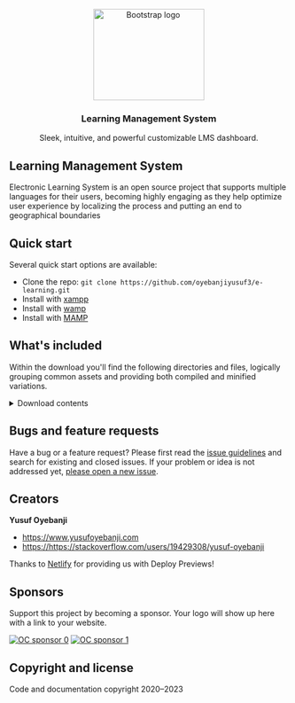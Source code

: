 <p align="center">
  <a href="https://getbootstrap.com/">
    <img src="https://images.pexels.com/photos/4144101/pexels-photo-4144101.jpeg?auto=compress&cs=tinysrgb&w=1260&h=750&dpr=1" alt="Bootstrap logo" width="200" height="165">
  </a>
</p>

<h3 align="center">Learning Management System</h3>

<p align="center">
  Sleek, intuitive, and powerful customizable LMS dashboard.
  <br>
</p>


## Learning Management System

Electronic Learning System is an open source project that supports multiple languages for their users, becoming highly engaging as they help optimize user experience by localizing the process and putting an end to geographical boundaries


## Quick start

Several quick start options are available:

- Clone the repo: `git clone https://github.com/oyebanjiyusuf3/e-learning.git`
- Install with [xampp](https://www.apachefriends.org/)
- Install with [wamp](http://www.wampserver.com/en/)
- Install with [MAMP](https://www.mamp.info/en/)




## What's included

Within the download you'll find the following directories and files, logically grouping common assets and providing both compiled and minified variations.

<details>
  <summary>Download contents</summary>

  ```text
  bootstrap/
  ├── MySQL/
  │   ├── checkup_elearning.sql
  │── admin
  │   ├── admin subfolders
  │── main folder
  │   ├── mani folder structure tree 
  
 └── css/
      ├── bootstrap.bundle.css
      ├── bootstrap.bundle.css.map
      ├── bootstrap.css
      ├── bootstrap.css.map
      ├── bootstrap.min.css
      └── bootstrap.min.css.map
  └── js/
      ├── bootstrap.bundle.js
      ├── bootstrap.bundle.js.map
      ├── bootstrap.bundle.min.js
      ├── bootstrap.bundle.min.js.map
      ├── bootstrap.esm.js
      ├── bootstrap.esm.js.map
      ├── bootstrap.esm.min.js
      ├── bootstrap.esm.min.js.map
      ├── bootstrap.js
      ├── bootstrap.js.map
      ├── bootstrap.min.js
      └── bootstrap.min.js.map
  ```
</details>

## Bugs and feature requests

Have a bug or a feature request? Please first read the [issue guidelines](https://github.com/oyebanjiyusuf3/e-learning/issues) and search for existing and closed issues. If your problem or idea is not addressed yet, [please open a new issue](https://github.com/oyebanjiyusuf3/e-learning/issues/new/choose).



## Creators

**Yusuf Oyebanji**

- <https://www.yusufoyebanji.com>
- <https://https://stackoverflow.com/users/19429308/yusuf-oyebanji>




Thanks to [Netlify](https://www.netlify.com/) for providing us with Deploy Previews!


## Sponsors

Support this project by becoming a sponsor. Your logo will show up here with a link to your website.

[![OC sponsor 0](https://qefas.com/wp-content/uploads/2022/06/Black-And-White-Rakia-Design-Studio-Logo-e1656495066617.png)](https://qefas.com/)
[![OC sponsor 1](https://simbibot.com/assets/simbibot-logo-white.svg)](https://simbibot.com/)


## Copyright and license

Code and documentation copyright 2020–2023
